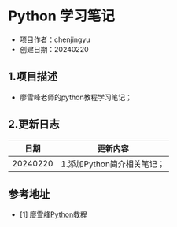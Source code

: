 # Python 学习笔记
 - 项目作者：chenjingyu
 - 创建日期：20240220

## 1.项目描述
 - 廖雪峰老师的python教程学习笔记；

## 2.更新日志
日期|更新内容
--|--
20240220 | 1.添加Python简介相关笔记；


 
## 参考地址
 - [1] [廖雪峰Python教程](https://www.liaoxuefeng.com/wiki/1016959663602400)